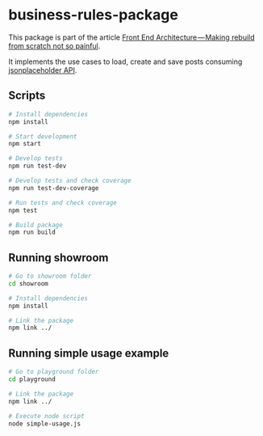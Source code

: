 # business-rules-package

This package is part of the article [Front End Architecture — Making rebuild from scratch not so painful]().

It implements the use cases to load, create and save posts consuming [jsonplaceholder API](https://jsonplaceholder.typicode.com/).

## Scripts
```bash
# Install dependencies
npm install

# Start development
npm start

# Develop tests
npm run test-dev

# Develop tests and check coverage
npm run test-dev-coverage

# Run tests and check coverage
npm test

# Build package
npm run build
```

## Running showroom

```bash
# Go to showroom folder
cd showroom

# Install dependencies
npm install

# Link the package
npm link ../
```

## Running simple usage example

```bash
# Go to playground folder
cd playground

# Link the package
npm link ../

# Execute node script
node simple-usage.js
```